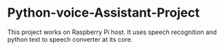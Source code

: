 # Python-voice-Assistant-Project
This project works on Raspberry Pi host. It uses speech recognition and python text to speech converter at its core.
